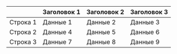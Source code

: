 |             | Заголовок 1 | Заголовок 2 | Заголовок 3 |
|-------------|-------------|-------------|-------------|
| Строка 1| Данные 1    | Данные 2    | Данные 3    |
| Строка 2| Данные 4    | Данные 5    | Данные 6    |
| Строка 3| Данные 7    | Данные 8    | Данные 9    |
